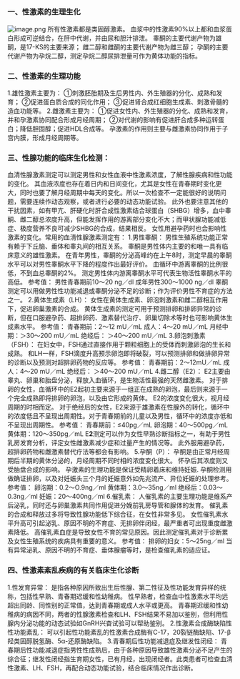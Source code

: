 ## 


### 一、性激素的生理生化
![image.png](https://cdn.nlark.com/yuque/0/2022/png/33570603/1666481858511-a2e6ea91-4c3b-44e6-979f-1f8d44682458.png#clientId=ubaf52da2-b036-4&crop=0&crop=0&crop=1&crop=1&from=paste&id=ub89b72bf&margin=%5Bobject%20Object%5D&name=image.png&originHeight=133&originWidth=385&originalType=url&ratio=1&rotation=0&showTitle=false&size=5776&status=done&style=none&taskId=u309c8d0f-f4ec-4f69-ae1b-292f660c05b&title=)
所有性激素都是类固醇激素。
血浆中的性激素90%以上都和血浆蛋白形成可逆结合，在肝中代谢，并由尿和胆汁排泄。
睾酮的主要代谢产物为雄酮，是17-KS的主要来源；
雌二醇和雌酮的主要代谢产物为雌三醇；
孕酮的主要代谢产物为孕烷二醇，测定孕烷二醇尿排泄量可作为黄体功能的指标。

### 二、性激素的生理功能
1.雄性激素主要为：
①刺激胚胎期及生后男性内、外生殖器的分化、成熟和发育；
②促进蛋白质合成的同化作用；
③促进肾合成红细胞生成素、刺激骨髓的造血功能等。
2.雌激素主要为：
①促进女性内、外生殖器的分化、成熟和发育，并和孕激素协同配合形成月经周期；
②对代谢的影响有促进肝合成多种运转蛋白；降低胆固醇；促进HDL合成等。
孕激素的作用则主要与雌激素协同作用于子宫内膜，形成月经周期等。

### 三、性腺功能的临床生化检测：
血清性腺激素测定可以测定男性和女性血液中性激素浓度，了解性腺疾病和性功能的变化。
其血液浓度也存在着日内和日间变化，尤其是女性在青春期时变化更大，同时也要了解月经周期中每天的变化。所以一次检查不一定能很好的说明问题，需要连续作动态观察，或者进行必要的动态功能试验。
此外也要注意其他的干扰因素，如有甲亢、肝硬化时肝合成性激素结合球蛋白（SHBG）增多，血中睾酮、雌二醇总浓度升高，但能发挥作用的游离部分变化不大；而甲状腺功能减低症、极度营养不良可减少SHBG的合成，结果相反。
女性用避孕药时也会影响性激素的变化。常用的血清性腺激素测定有：
1.男性睾酮：
男性生殖系统功能正常有赖于下丘脑、垂体和睾丸间的相互关系。
睾酮是男性体内主要的和唯一具有临床意义的雄性激素。
在青年男性，睾酮的分泌高峰约在上午8时，测定早晨的睾酮水平可以对男性睾酮水平下降的程度作出最好评价。
血循环中游离睾酮的比例很低，不到血总睾酮的2%。
测定男性体内游离睾酮水平可代表生物活性睾酮水平的高低。
参考值：
男性青春期前10～20 ng／dl
成年男性300～1000 ng／dl
睾酮测定可以用做男性性功能减退或睾酮分泌不足的诊断；作为评价男性不育症的方法之一。
2.黄体生成素（LH）：
女性在黄体生成素、卵泡刺激素和雌二醇相互作用下，促进卵巢激素的合成。
黄体生成素的测定可用于预测排卵和排卵异常的诊断，但在口服避孕药、超排卵药、激素替代治疗、卵巢切除术等时也可影响黄体生成素水平。
参考值：
青春期前：2～12 mU／mL
成人：4～20 mU／mL
月经中期：＞30～200 mU／mL
绝经后： ＞40～200 mU／mL
3.卵泡刺激素（FSH）：
在妇女中，FSH通过直接作用于颗粒细胞上的受体而刺激卵泡的生长和成熟。
和LH一样，FSH滴度升高预示卵泡即将破裂，可以预测排卵和做排卵异常的诊断以及预测对超排卵药物的反应等。
参考值：
青春期前：2～12mU／mL
成人：4～20 mU／mL
绝经后： ＞40～200 mU／mL
4.雌二醇（E2）：
E2主要由睾丸、卵巢和胎盘分泌，释放入血循环，是生物活性最强的天然雌激素。
对于排卵的女性，血循环中的E2起初主要来源于一组正在成熟的卵泡，最后则来源于一个完全成熟即将排卵的卵泡，以及由它形成的黄体。
E2的浓度变化很大，视月经周期的时相而定。
对于绝经后的女性，E2来源于雄激素在性腺外的转化，循环中的浓度低且不呈现出周期性。对于青春期前的儿童以及男性，循环中的浓度亦低和不呈现出周期性。
参考值：
青春期前：≤40pg／mL
卵泡期：40～500pg／mL
黄体期：120～350pg／mL
E**2**测定可以作为女性早熟诊断指标之一，有助于男性乳房发育分析，评定女性雌激素减少症和过量产生的情况等。
此外服用避孕药，超排卵药物和雌激素替代疗法等都会有影响。
5.孕酮（P）：
孕酮是由正常月经周期后半期的黄体分泌的，月经周期不同时相的浓度变化很大。
怀孕后其浓度则又受胎盘合成的影响。
孕激素的生理功能是保证受精卵着床和维持妊娠.
孕酮检测用做确证排卵，以及对妊娠头三个月的妊娠意外如先兆流产、异位妊娠的处理参考。
参考值：
卵泡期：0.2～O.9ng／ml
黄体期：3.0～35ng／ml
绝经后：0.03～0.3ng／ml
妊娠：20～400ng／ml
6.催乳素：
人催乳素的主要生理功能是维系产后泌乳，同时还与卵巢激素共同作用促进分娩前乳房导管和腺体的发育。
催乳素的合成和释放过多将导致性腺功能低下综合征，在女性非常多见。
女性催乳素水平升高可引起泌乳、原因不明的不育症、无排卵伴闭经，最严重者可出现重度雌激素降低。
高催乳素血症是导致女性不育的常见原因。因此测定催乳素对于诊断累及女性生殖系统的疾病具有重要的意义。
参考值：
排卵的妇女：5～25ng／ml
当有异常泌乳、原因不明的不育症、垂体腺瘤等时，是检查催乳素的适应证。

### 四、性激素紊乱疾病的有关临床生化诊断
1.性发育异常：
是指各种原因所致出生后性腺、第二性征及性功能发育异样的统称，包括性早熟、青春期迟缓和性幼稚病。
性早熟者，检查血中性激素水平均远超出同龄、同性别的正常值，达到青春期或成人水平或更高。
青春期迟缓和性幼稚病的病因不同，两者的性腺激素检查和LH、FSH结果不易加以鉴别，但利用性腺内分泌功能的动态试验如GnRH兴奋试验可以帮助鉴别。
2.性激素合成酶缺陷性性功能紊乱：
可以引起性功能紊乱的性激素合成酶有C-17，20裂链酶缺陷、17-β羟类固醇脱氢酶、5α-还原酶缺陷。
3.青春期后性功能减退症及继发性闭经：
青春期后性功能减退症指男性性成熟后，由于各种原因导致雄性激素分泌不足产生的综合征；继发性闭经指生育期女性，已有月经，出现闭经者。此类患者可检查血清性激素、LH、FSH，再配合动态功能试验，结合临床情况作出诊断。

